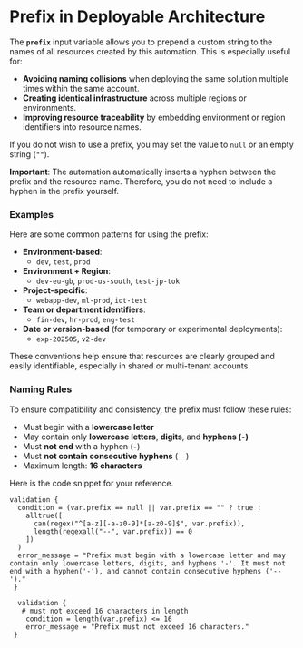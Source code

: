 # Prefix in Deployable Architecture

The **`prefix`** input variable allows you to prepend a custom string to the names of all resources created by this automation. This is especially useful for:

- **Avoiding naming collisions** when deploying the same solution multiple times within the same account.
- **Creating identical infrastructure** across multiple regions or environments.
- **Improving resource traceability** by embedding environment or region identifiers into resource names.

If you do not wish to use a prefix, you may set the value to `null` or an empty string (`""`).

**Important**: The automation automatically inserts a hyphen between the prefix and the resource name. Therefore, you do not need to include a hyphen in the prefix yourself.

### Examples

Here are some common patterns for using the prefix:

- **Environment-based**:
  - `dev`, `test`, `prod`
- **Environment + Region**:
  - `dev-eu-gb`, `prod-us-south`, `test-jp-tok`
- **Project-specific**:
  - `webapp-dev`, `ml-prod`, `iot-test`
- **Team or department identifiers**:
  - `fin-dev`, `hr-prod`, `eng-test`
- **Date or version-based** (for temporary or experimental deployments):
  - `exp-202505`, `v2-dev`

These conventions help ensure that resources are clearly grouped and easily identifiable, especially in shared or multi-tenant accounts.

### Naming Rules

To ensure compatibility and consistency, the prefix must follow these rules:

- Must begin with a **lowercase letter**
- May contain only **lowercase letters**, **digits**, and **hyphens (`-`)**
- Must **not end** with a hyphen (`-`)
- Must **not contain consecutive hyphens** (`--`)
- Maximum length: **16 characters**

Here is the code snippet for your reference.

```hcl
validation {
  condition = (var.prefix == null || var.prefix == "" ? true :
    alltrue([
      can(regex("^[a-z][-a-z0-9]*[a-z0-9]$", var.prefix)),
      length(regexall("--", var.prefix)) == 0
    ])
  )
  error_message = "Prefix must begin with a lowercase letter and may contain only lowercase letters, digits, and hyphens '-'. It must not end with a hyphen('-'), and cannot contain consecutive hyphens ('--')."
 }

  validation {
   # must not exceed 16 characters in length
    condition = length(var.prefix) <= 16
    error_message = "Prefix must not exceed 16 characters."
 }
```